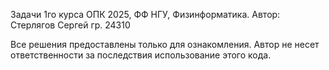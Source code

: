Задачи 1го курса ОПК 2025, ФФ НГУ, Физинформатика. 
Автор: Стерлягов Сергей гр. 24310

Все решения предоставлены только для ознакомления. Автор не несет ответственности за последствия использование этого кода.
